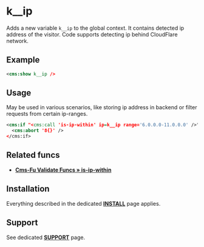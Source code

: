 # k__ip

Adds a new variable `k__ip` to the global context. It contains detected ip address of the visitor. Code supports detecting ip behind CloudFlare network.

## Example

```xml
<cms:show k__ip />
```

## Usage

May be used in various scenarios, like storing ip address in backend or filter requests from certain ip-ranges.

```xml
<cms:if "<cms:call 'is-ip-within' ip=k__ip range='6.0.0.0-11.0.0.0' />" >
  <cms:abort '8{}' />
</cms:if>
```

## Related funcs

* **[Cms-Fu Validate Funcs » is-ip-within](https://github.com/trendoman/Cms-Fu/tree/master/Validate/is-ip-within)**

## Installation

Everything described in the dedicated [**INSTALL**](/INSTALL.md) page applies.

## Support

See dedicated [**SUPPORT**](/SUPPORT.md) page.
